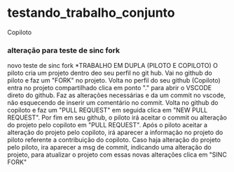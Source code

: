 # testando_trabalho_conjunto
Copiloto
### alteração para teste de sinc fork
novo teste de sinc fork
*TRABALHO EM DUPLA (PILOTO E COPILOTO)
O piloto cria um projeto dentro deo seu perfil no git hub.
Vai no github do piloto e faz um "FORK" no projeto.
Volta no perfil do seu github (Copiloto) entra no projeto compartilhado clica em ponto "." para abrir o VSCODE direto do github.
Faz as alterações necessárias e da um commit no vscode, não esquecendo de inserir um comentário no commit.
Volta no github do copiloto e faz um "PULL REQUEST" em seguida clica em "NEW PULL REQUEST".
Por fim em seu github, o piloto irá aceitar o commit ou alteração do projeto pelo copiloto em "PULL REQUEST".
Após o piloto aceitar a alteração do projeto pelo copiloto, irá aparecer a informação no projeto do piloto referente a contribuição do copiloto.
Caso haja alteração do projeto pelo piloto, ira aparecer a msg de commit, indicando uma alteração do projeto, para atualizar o projeto com essas novas alterações clica em "SINC FORK"